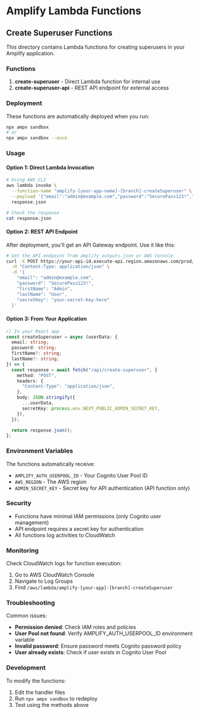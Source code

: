 # Amplify Lambda Functions

## Create Superuser Functions

This directory contains Lambda functions for creating superusers in your Amplify application.

### Functions

1. **create-superuser** - Direct Lambda function for internal use
2. **create-superuser-api** - REST API endpoint for external access

### Deployment

These functions are automatically deployed when you run:

```bash
npx ampx sandbox
# or
npx ampx sandbox --once
```

### Usage

#### Option 1: Direct Lambda Invocation

```bash
# Using AWS CLI
aws lambda invoke \
  --function-name "amplify-[your-app-name]-[branch]-createSuperuser" \
  --payload '{"email":"admin@example.com","password":"SecurePass123!","firstName":"Admin","lastName":"User"}' \
  response.json

# Check the response
cat response.json
```

#### Option 2: REST API Endpoint

After deployment, you'll get an API Gateway endpoint. Use it like this:

```bash
# Get the API endpoint from amplify_outputs.json or AWS Console
curl -X POST https://your-api-id.execute-api.region.amazonaws.com/prod/create-superuser \
  -H "Content-Type: application/json" \
  -d '{
    "email": "admin@example.com",
    "password": "SecurePass123!",
    "firstName": "Admin",
    "lastName": "User",
    "secretKey": "your-secret-key-here"
  }'
```

#### Option 3: From Your Application

```typescript
// In your React app
const createSuperuser = async (userData: {
  email: string;
  password: string;
  firstName?: string;
  lastName?: string;
}) => {
  const response = await fetch("/api/create-superuser", {
    method: "POST",
    headers: {
      "Content-Type": "application/json",
    },
    body: JSON.stringify({
      ...userData,
      secretKey: process.env.NEXT_PUBLIC_ADMIN_SECRET_KEY,
    }),
  });

  return response.json();
};
```

### Environment Variables

The functions automatically receive:

- `AMPLIFY_AUTH_USERPOOL_ID` - Your Cognito User Pool ID
- `AWS_REGION` - The AWS region
- `ADMIN_SECRET_KEY` - Secret key for API authentication (API function only)

### Security

- Functions have minimal IAM permissions (only Cognito user management)
- API endpoint requires a secret key for authentication
- All functions log activities to CloudWatch

### Monitoring

Check CloudWatch logs for function execution:

1. Go to AWS CloudWatch Console
2. Navigate to Log Groups
3. Find `/aws/lambda/amplify-[your-app]-[branch]-createSuperuser`

### Troubleshooting

Common issues:

- **Permission denied**: Check IAM roles and policies
- **User Pool not found**: Verify AMPLIFY_AUTH_USERPOOL_ID environment variable
- **Invalid password**: Ensure password meets Cognito password policy
- **User already exists**: Check if user exists in Cognito User Pool

### Development

To modify the functions:

1. Edit the handler files
2. Run `npx ampx sandbox` to redeploy
3. Test using the methods above
